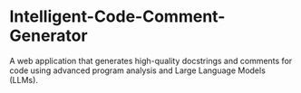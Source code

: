 # Intelligent-Code-Comment-Generator
A web application that generates high-quality docstrings and comments for code using advanced program analysis and Large Language Models (LLMs).
